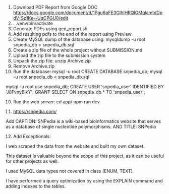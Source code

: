 1. Download PDF Report from Google DOC https://docs.google.com/document/d/1Pgu6qFE3GIhIHRQlGMqlamtdDpdV-Sz1Ke--UqCPGU0/edit
2. . .venv/bin/activate
2. Generate PDFs using gen_report.sh
3. Add resulting pdfs to the end of the report using Preview
4. Create MySQL dump of the database using: mysqldump -u root snpedia_db > snpedia_db.sql
5. Create a zip file of the whole project without SUBMISSION.md
6. Upload the zip file to the submission system
7. Unpack the zip file: unzip Archive.zip
8. Remove Archive.zip
9. Run the database:
mysql -u root
CREATE DATABASE snpedia_db;
mysql -u root snpedia_db < snpedia_db.sql

mysql -u root
use snpedia_db;
CREATE USER 'snpedia_user' IDENTIFIED BY 'J8FvnyBlkY';
GRANT SELECT ON snpedia_db.* TO 'snpedia_user';

10. Run the web server:
cd app/
npm run dev

11. https://snpedia.com/

Add CAPTION: SNPedia is a wiki-based bioinformatics website that serves as a database of single nucleotide polymorphisms.
AND TITLE: SNPedia

12. Add Exceptionals:

I web scraped the data from the website and built my own dataset.


This dataset is valuable beyond the scope of this project, as it can be useful for other projects as well.


I used MySQL data types not covered in class (ENUM, TEXT).


I have performed a query optimization by using the EXPLAIN command and adding indexes to the tables.

